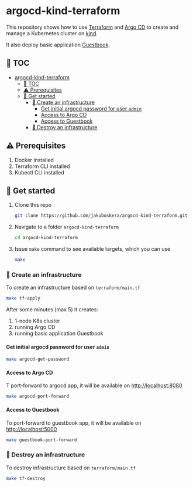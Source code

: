 # argocd-kind-terraform

This repository shows how to use [Terraform](https://www.terraform.io) and
[Argo CD](https://argo-cd.readthedocs.io/en/stable) to create and manage
a Kubernetes cluster on [kind](https://kind.sigs.k8s.io).

It also deploy basic application [Guestbook](https://github.com/jakuboskera/guestbook).

## 📖 TOC

- [argocd-kind-terraform](#argocd-kind-terraform)
  - [📖 TOC](#-toc)
  - [⚠️ Prerequisites](#️-prerequisites)
  - [🏁 Get started](#-get-started)
    - [🚀 Create an infrastructure](#-create-an-infrastructure)
      - [Get initial argocd password for user `admin`](#get-initial-argocd-password-for-user-admin)
      - [Access to Argo CD](#access-to-argo-cd)
      - [Access to Guestbook](#access-to-guestbook)
    - [🧹 Destroy an infrastructure](#-destroy-an-infrastructure)

## ⚠️ Prerequisites

1. Docker installed
1. Terraform CLI installed
1. Kubectl CLI installed

## 🏁 Get started

1. Clone this repo

    ```bash
    git clone https://github.com/jakuboskera/argocd-kind-terraform.git
    ```

1. Navigate to a folder `argocd-kind-terraform`

    ```bash
    cd argocd-kind-terraform
    ```

1. Issue `make` command to see available targets, which you can use

    ```bash
    make
    ```

### 🚀 Create an infrastructure

To create an infrastructure based on `terraform/main.tf`

```bash
make tf-apply
```

After some minutes (max 5) it creates:

1. 1-node K8s cluster
1. running Argo CD
1. running basic application Guestbook

#### Get initial argocd password for user `admin`

```bash
make argocd-get-password
```

#### Access to Argo CD

T port-forward to argocd app, it will be available on <http://localhost:8080>

```bash
make argocd-port-forward
```

#### Access to Guestbook

To port-forward to guestbook app, it will be available on <http://localhost:5000>

```bash
make guestbook-port-forward
```

### 🧹 Destroy an infrastructure

To destroy infrastructure based on `terraform/main.tf`

```bash
make tf-destroy
```
